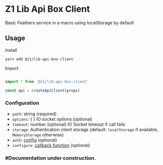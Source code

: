 # Z1 Lib Api Box Client 

Basic Feathers service in a macro using localStorage by default

## Usage

Install

```
yarn add @z1/lib-api-box-client
```

Import

```JavaScript

import * from '@z1/lib-api-box-client'

const api = createApiClient(props)

```
### Configuration
 * `path`: string (required)
 * `options`: { } IO socket options (optional)
 * `timeout`: number (optional) IO Socket timeout if call fails
 * `storage`: Authentication client storage (default: `localStorage` if available, `MemoryStorage` otherwise)
 * `auth`: [config] (optional)
 * `configure`: [callback function] (optional)


[config]: https://docs.feathersjs.com/api/authentication/client.html#configuration
[callback function]: https://docs.feathersjs.com/api/application.html#configure-callback

### #Documentation under construction.